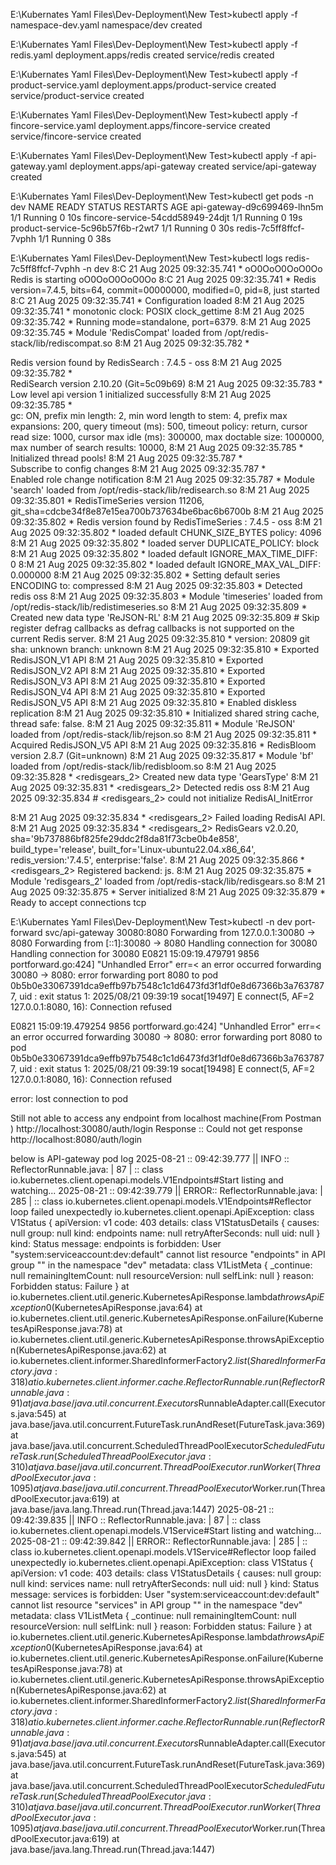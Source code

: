 
E:\Kubernates Yaml Files\Dev-Deployment\New Test>kubectl apply -f namespace-dev.yaml
namespace/dev created

E:\Kubernates Yaml Files\Dev-Deployment\New Test>kubectl apply -f redis.yaml
deployment.apps/redis created
service/redis created

E:\Kubernates Yaml Files\Dev-Deployment\New Test>kubectl apply -f product-service.yaml
deployment.apps/product-service created
service/product-service created

E:\Kubernates Yaml Files\Dev-Deployment\New Test>kubectl apply -f fincore-service.yaml
deployment.apps/fincore-service created
service/fincore-service created

E:\Kubernates Yaml Files\Dev-Deployment\New Test>kubectl apply -f api-gateway.yaml
deployment.apps/api-gateway created
service/api-gateway created

E:\Kubernates Yaml Files\Dev-Deployment\New Test>kubectl get pods -n dev
NAME                               READY   STATUS    RESTARTS   AGE
api-gateway-d9c699469-lhn5m        1/1     Running   0          10s
fincore-service-54cdd58949-24djt   1/1     Running   0          19s
product-service-5c96b57f6b-r2wt7   1/1     Running   0          30s
redis-7c5ff8ffcf-7vphh             1/1     Running   0          38s

E:\Kubernates Yaml Files\Dev-Deployment\New Test>kubectl logs redis-7c5ff8ffcf-7vphh -n dev
8:C 21 Aug 2025 09:32:35.741 * oO0OoO0OoO0Oo Redis is starting oO0OoO0OoO0Oo
8:C 21 Aug 2025 09:32:35.741 * Redis version=7.4.5, bits=64, commit=00000000, modified=0, pid=8, just started
8:C 21 Aug 2025 09:32:35.741 * Configuration loaded
8:M 21 Aug 2025 09:32:35.741 * monotonic clock: POSIX clock_gettime
8:M 21 Aug 2025 09:32:35.742 * Running mode=standalone, port=6379.
8:M 21 Aug 2025 09:32:35.745 * Module 'RedisCompat' loaded from /opt/redis-stack/lib/rediscompat.so
8:M 21 Aug 2025 09:32:35.782 * <search> Redis version found by RedisSearch : 7.4.5 - oss
8:M 21 Aug 2025 09:32:35.782 * <search> RediSearch version 2.10.20 (Git=5c09b69)
8:M 21 Aug 2025 09:32:35.783 * <search> Low level api version 1 initialized successfully
8:M 21 Aug 2025 09:32:35.785 * <search> gc: ON, prefix min length: 2, min word length to stem: 4, prefix max expansions: 200, query timeout (ms): 500, timeout policy: return, cursor read size: 1000, cursor max idle (ms): 300000, max doctable size: 1000000, max number of search results:  10000,
8:M 21 Aug 2025 09:32:35.785 * <search> Initialized thread pools!
8:M 21 Aug 2025 09:32:35.787 * <search> Subscribe to config changes
8:M 21 Aug 2025 09:32:35.787 * <search> Enabled role change notification
8:M 21 Aug 2025 09:32:35.787 * Module 'search' loaded from /opt/redis-stack/lib/redisearch.so
8:M 21 Aug 2025 09:32:35.801 * <timeseries> RedisTimeSeries version 11206, git_sha=cdcbe34f8e87e15ea700b737634be6bac6b6700b
8:M 21 Aug 2025 09:32:35.802 * <timeseries> Redis version found by RedisTimeSeries : 7.4.5 - oss
8:M 21 Aug 2025 09:32:35.802 * <timeseries> loaded default CHUNK_SIZE_BYTES policy: 4096
8:M 21 Aug 2025 09:32:35.802 * <timeseries> loaded server DUPLICATE_POLICY: block
8:M 21 Aug 2025 09:32:35.802 * <timeseries> loaded default IGNORE_MAX_TIME_DIFF: 0
8:M 21 Aug 2025 09:32:35.802 * <timeseries> loaded default IGNORE_MAX_VAL_DIFF: 0.000000
8:M 21 Aug 2025 09:32:35.802 * <timeseries> Setting default series ENCODING to: compressed
8:M 21 Aug 2025 09:32:35.803 * <timeseries> Detected redis oss
8:M 21 Aug 2025 09:32:35.803 * Module 'timeseries' loaded from /opt/redis-stack/lib/redistimeseries.so
8:M 21 Aug 2025 09:32:35.809 * <ReJSON> Created new data type 'ReJSON-RL'
8:M 21 Aug 2025 09:32:35.809 # <ReJSON> Skip register defrag callbacks as defrag callbacks is not supported on the current Redis server.
8:M 21 Aug 2025 09:32:35.810 * <ReJSON> version: 20809 git sha: unknown branch: unknown
8:M 21 Aug 2025 09:32:35.810 * <ReJSON> Exported RedisJSON_V1 API
8:M 21 Aug 2025 09:32:35.810 * <ReJSON> Exported RedisJSON_V2 API
8:M 21 Aug 2025 09:32:35.810 * <ReJSON> Exported RedisJSON_V3 API
8:M 21 Aug 2025 09:32:35.810 * <ReJSON> Exported RedisJSON_V4 API
8:M 21 Aug 2025 09:32:35.810 * <ReJSON> Exported RedisJSON_V5 API
8:M 21 Aug 2025 09:32:35.810 * <ReJSON> Enabled diskless replication
8:M 21 Aug 2025 09:32:35.810 * <ReJSON> Initialized shared string cache, thread safe: false.
8:M 21 Aug 2025 09:32:35.811 * Module 'ReJSON' loaded from /opt/redis-stack/lib/rejson.so
8:M 21 Aug 2025 09:32:35.811 * <search> Acquired RedisJSON_V5 API
8:M 21 Aug 2025 09:32:35.816 * <bf> RedisBloom version 2.8.7 (Git=unknown)
8:M 21 Aug 2025 09:32:35.817 * Module 'bf' loaded from /opt/redis-stack/lib/redisbloom.so
8:M 21 Aug 2025 09:32:35.828 * <redisgears_2> Created new data type 'GearsType'
8:M 21 Aug 2025 09:32:35.831 * <redisgears_2> Detected redis oss
8:M 21 Aug 2025 09:32:35.834 # <redisgears_2> could not initialize RedisAI_InitError

8:M 21 Aug 2025 09:32:35.834 * <redisgears_2> Failed loading RedisAI API.
8:M 21 Aug 2025 09:32:35.834 * <redisgears_2> RedisGears v2.0.20, sha='9b737886bf825fe29ddc2f8da81f73cbe0b4e858', build_type='release', built_for='Linux-ubuntu22.04.x86_64', redis_version:'7.4.5', enterprise:'false'.
8:M 21 Aug 2025 09:32:35.866 * <redisgears_2> Registered backend: js.
8:M 21 Aug 2025 09:32:35.875 * Module 'redisgears_2' loaded from /opt/redis-stack/lib/redisgears.so
8:M 21 Aug 2025 09:32:35.875 * Server initialized
8:M 21 Aug 2025 09:32:35.879 * Ready to accept connections tcp

E:\Kubernates Yaml Files\Dev-Deployment\New Test>kubectl -n dev port-forward svc/api-gateway 30080:8080
Forwarding from 127.0.0.1:30080 -> 8080
Forwarding from [::1]:30080 -> 8080
Handling connection for 30080
Handling connection for 30080
E0821 15:09:19.479791    9856 portforward.go:424] "Unhandled Error" err=<
        an error occurred forwarding 30080 -> 8080: error forwarding port 8080 to pod 0b5b0e33067391dca9effb97b7548c1c1d6473fd3f1df0e8d67366b3a7637877, uid : exit status 1: 2025/08/21 09:39:19 socat[19497] E connect(5, AF=2 127.0.0.1:8080, 16): Connection refused
 >
E0821 15:09:19.479254    9856 portforward.go:424] "Unhandled Error" err=<
        an error occurred forwarding 30080 -> 8080: error forwarding port 8080 to pod 0b5b0e33067391dca9effb97b7548c1c1d6473fd3f1df0e8d67366b3a7637877, uid : exit status 1: 2025/08/21 09:39:19 socat[19498] E connect(5, AF=2 127.0.0.1:8080, 16): Connection refused
 >
error: lost connection to pod

Still not able to access any endpoint from localhost machine(From Postman )
http://localhost:30080/auth/login  Response  :: Could not get response
http://localhost:8080/auth/login


below is API-gateway pod log 
2025-08-21 :: 09:42:39.777 || INFO :: ReflectorRunnable.java: | 87 | ::  class io.kubernetes.client.openapi.models.V1Endpoints#Start listing and watching...
2025-08-21 :: 09:42:39.779 || ERROR:: ReflectorRunnable.java: | 285 | ::  class io.kubernetes.client.openapi.models.V1Endpoints#Reflector loop failed unexpectedly
io.kubernetes.client.openapi.ApiException: class V1Status {
    apiVersion: v1
    code: 403
    details: class V1StatusDetails {
        causes: null
        group: null
        kind: endpoints
        name: null
        retryAfterSeconds: null
        uid: null
    }
    kind: Status
    message: endpoints is forbidden: User "system:serviceaccount:dev:default" cannot list resource "endpoints" in API group "" in the namespace "dev"
    metadata: class V1ListMeta {
        _continue: null
        remainingItemCount: null
        resourceVersion: null
        selfLink: null
    }
    reason: Forbidden
    status: Failure
}
        at io.kubernetes.client.util.generic.KubernetesApiResponse.lambda$throwsApiException$0(KubernetesApiResponse.java:64)
        at io.kubernetes.client.util.generic.KubernetesApiResponse.onFailure(KubernetesApiResponse.java:78)
        at io.kubernetes.client.util.generic.KubernetesApiResponse.throwsApiException(KubernetesApiResponse.java:62)
        at io.kubernetes.client.informer.SharedInformerFactory$2.list(SharedInformerFactory.java:318)
        at io.kubernetes.client.informer.cache.ReflectorRunnable.run(ReflectorRunnable.java:91)
        at java.base/java.util.concurrent.Executors$RunnableAdapter.call(Executors.java:545)
        at java.base/java.util.concurrent.FutureTask.runAndReset(FutureTask.java:369)
        at java.base/java.util.concurrent.ScheduledThreadPoolExecutor$ScheduledFutureTask.run(ScheduledThreadPoolExecutor.java:310)
        at java.base/java.util.concurrent.ThreadPoolExecutor.runWorker(ThreadPoolExecutor.java:1095)
        at java.base/java.util.concurrent.ThreadPoolExecutor$Worker.run(ThreadPoolExecutor.java:619)
        at java.base/java.lang.Thread.run(Thread.java:1447)
2025-08-21 :: 09:42:39.835 || INFO :: ReflectorRunnable.java: | 87 | ::  class io.kubernetes.client.openapi.models.V1Service#Start listing and watching...
2025-08-21 :: 09:42:39.842 || ERROR:: ReflectorRunnable.java: | 285 | ::  class io.kubernetes.client.openapi.models.V1Service#Reflector loop failed unexpectedly
io.kubernetes.client.openapi.ApiException: class V1Status {
    apiVersion: v1
    code: 403
    details: class V1StatusDetails {
        causes: null
        group: null
        kind: services
        name: null
        retryAfterSeconds: null
        uid: null
    }
    kind: Status
    message: services is forbidden: User "system:serviceaccount:dev:default" cannot list resource "services" in API group "" in the namespace "dev"
    metadata: class V1ListMeta {
        _continue: null
        remainingItemCount: null
        resourceVersion: null
        selfLink: null
    }
    reason: Forbidden
    status: Failure
}
        at io.kubernetes.client.util.generic.KubernetesApiResponse.lambda$throwsApiException$0(KubernetesApiResponse.java:64)
        at io.kubernetes.client.util.generic.KubernetesApiResponse.onFailure(KubernetesApiResponse.java:78)
        at io.kubernetes.client.util.generic.KubernetesApiResponse.throwsApiException(KubernetesApiResponse.java:62)
        at io.kubernetes.client.informer.SharedInformerFactory$2.list(SharedInformerFactory.java:318)
        at io.kubernetes.client.informer.cache.ReflectorRunnable.run(ReflectorRunnable.java:91)
        at java.base/java.util.concurrent.Executors$RunnableAdapter.call(Executors.java:545)
        at java.base/java.util.concurrent.FutureTask.runAndReset(FutureTask.java:369)
        at java.base/java.util.concurrent.ScheduledThreadPoolExecutor$ScheduledFutureTask.run(ScheduledThreadPoolExecutor.java:310)
        at java.base/java.util.concurrent.ThreadPoolExecutor.runWorker(ThreadPoolExecutor.java:1095)
        at java.base/java.util.concurrent.ThreadPoolExecutor$Worker.run(ThreadPoolExecutor.java:619)
        at java.base/java.lang.Thread.run(Thread.java:1447)


